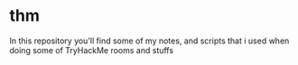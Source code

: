 # thm
In this repository you'll find some of my notes, and scripts that i used when doing some of TryHackMe rooms and stuffs
